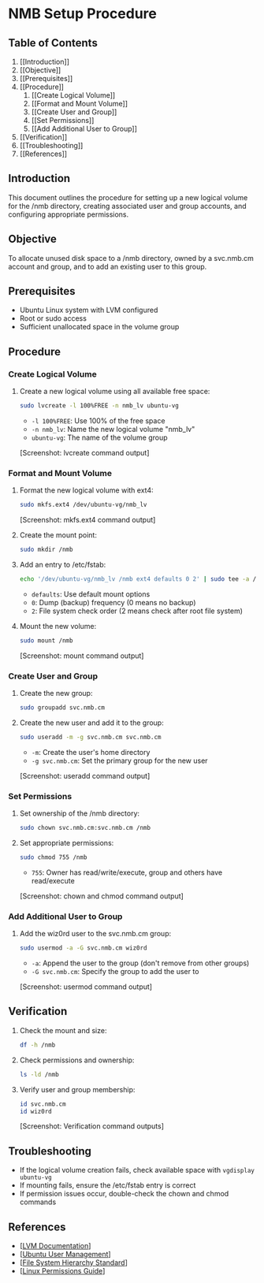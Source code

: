 # NMB Setup Procedure

## Table of Contents

1. [[Introduction]]
2. [[Objective]]
3. [[Prerequisites]]
4. [[Procedure]]
   1. [[Create Logical Volume]]
   2. [[Format and Mount Volume]]
   3. [[Create User and Group]]
   4. [[Set Permissions]]
   5. [[Add Additional User to Group]]
5. [[Verification]]
6. [[Troubleshooting]]
7. [[References]]

## Introduction

This document outlines the procedure for setting up a new logical volume for the /nmb directory, creating associated user and group accounts, and configuring appropriate permissions.

## Objective

To allocate unused disk space to a /nmb directory, owned by a svc.nmb.cm account and group, and to add an existing user to this group.

## Prerequisites

- Ubuntu Linux system with LVM configured
- Root or sudo access
- Sufficient unallocated space in the volume group

## Procedure

### Create Logical Volume

1. Create a new logical volume using all available free space:

   ```bash
   sudo lvcreate -l 100%FREE -n nmb_lv ubuntu-vg
   ```

   - `-l 100%FREE`: Use 100% of the free space
   - `-n nmb_lv`: Name the new logical volume "nmb_lv"
   - `ubuntu-vg`: The name of the volume group

   [Screenshot: lvcreate command output]

### Format and Mount Volume

1. Format the new logical volume with ext4:

   ```bash
   sudo mkfs.ext4 /dev/ubuntu-vg/nmb_lv
   ```

   [Screenshot: mkfs.ext4 command output]

2. Create the mount point:

   ```bash
   sudo mkdir /nmb
   ```

3. Add an entry to /etc/fstab:

   ```bash
   echo '/dev/ubuntu-vg/nmb_lv /nmb ext4 defaults 0 2' | sudo tee -a /etc/fstab
   ```

   - `defaults`: Use default mount options
   - `0`: Dump (backup) frequency (0 means no backup)
   - `2`: File system check order (2 means check after root file system)

4. Mount the new volume:

   ```bash
   sudo mount /nmb
   ```

   [Screenshot: mount command output]

### Create User and Group

1. Create the new group:

   ```bash
   sudo groupadd svc.nmb.cm
   ```

2. Create the new user and add it to the group:

   ```bash
   sudo useradd -m -g svc.nmb.cm svc.nmb.cm
   ```

   - `-m`: Create the user's home directory
   - `-g svc.nmb.cm`: Set the primary group for the new user

   [Screenshot: useradd command output]

### Set Permissions

1. Set ownership of the /nmb directory:

   ```bash
   sudo chown svc.nmb.cm:svc.nmb.cm /nmb
   ```

2. Set appropriate permissions:

   ```bash
   sudo chmod 755 /nmb
   ```

   - `755`: Owner has read/write/execute, group and others have read/execute

   [Screenshot: chown and chmod command output]

### Add Additional User to Group

1. Add the wiz0rd user to the svc.nmb.cm group:

   ```bash
   sudo usermod -a -G svc.nmb.cm wiz0rd
   ```

   - `-a`: Append the user to the group (don't remove from other groups)
   - `-G svc.nmb.cm`: Specify the group to add the user to

   [Screenshot: usermod command output]

## Verification

1. Check the mount and size:

   ```bash
   df -h /nmb
   ```

2. Check permissions and ownership:

   ```bash
   ls -ld /nmb
   ```

3. Verify user and group membership:

   ```bash
   id svc.nmb.cm
   id wiz0rd
   ```

   [Screenshot: Verification command outputs]

## Troubleshooting

- If the logical volume creation fails, check available space with `vgdisplay ubuntu-vg`
- If mounting fails, ensure the /etc/fstab entry is correct
- If permission issues occur, double-check the chown and chmod commands

## References

- [[LVM Documentation]]
- [[Ubuntu User Management]]
- [[File System Hierarchy Standard]]
- [[Linux Permissions Guide]]

[LVM Documentation]: https://www.tldp.org/HOWTO/LVM-HOWTO/
[Ubuntu User Management]: https://ubuntu.com/server/docs/security-users
[File System Hierarchy Standard]: https://refspecs.linuxfoundation.org/FHS_3.0/fhs/index.html
[Linux Permissions Guide]: https://www.linux.com/training-tutorials/understanding-linux-file-permissions/
